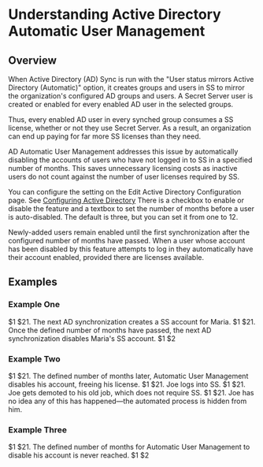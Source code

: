 [title]: # (Understanding Active Directory Automatic User Management)
[tags]: # (Active Directory)
[priority]: # (1000)

# Understanding Active Directory Automatic User Management

## Overview

When Active Directory (AD) Sync is run with the "User status mirrors Active Directory (Automatic)" option, it creates groups and users in SS to mirror the organization's configured AD groups and users. A Secret Server user is created or enabled for every enabled AD user in the selected groups.

Thus, every enabled AD user in every synched group consumes a SS license, whether or not they use Secret Server. As a result, an organization can end up paying for far more SS licenses than they need.

AD Automatic User Management addresses this issue by automatically disabling the accounts of users who have not logged in to SS in a specified number of months. This saves unnecessary licensing costs as inactive users do not count against the number of user licenses required by SS.

You can configure the setting on the Edit Active Directory Configuration page. See [Configuring Active Directory](../configuring-active-directory/index.md) There is a checkbox to enable or disable the feature and a textbox to set the number of months before a user is auto-disabled. The default is three, but you can set it from one to 12.

Newly-added users remain enabled until the first synchronization after the configured number of months have passed. When a user whose account has been disabled by this feature attempts to log in they automatically have their account enabled, provided there are licenses available.

## Examples

### Example One
$1
$21. The next AD synchronization creates a SS account for Maria.
$1
$21. Once the defined number of months have passed, the next AD synchronization disables Maria's SS account.
$1
$2
### Example Two
$1
$21. The defined number of months later, Automatic User Management disables his account, freeing his license.
$1
$21. Joe logs into SS.
$1
$21. Joe gets demoted to his old job, which does not require SS.
$1
$21. Joe has no idea any of this has happened—the automated process is hidden from him.

### Example Three
$1
$21. The defined number of months for Automatic User Management to disable his account is never reached.
$1
$2